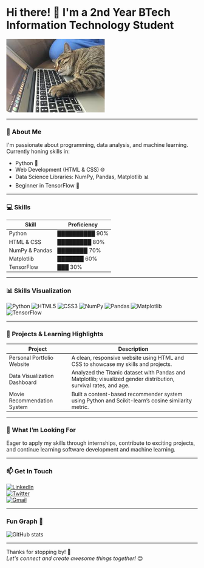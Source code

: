 # Hi there! 👋 I'm a 2nd Year BTech Information Technology Student

![Banner](https://github.com/Dupinderr/Dupinderr/blob/main/cat%20coding.jpeg?raw=true)


---

### 🚀 About Me
I'm passionate about programming, data analysis, and machine learning. Currently honing skills in:

- Python 🐍  
- Web Development (HTML & CSS) 🌐  
- Data Science Libraries: NumPy, Pandas, Matplotlib 📊  
- Beginner in TensorFlow 🤖  

---

### 💻 Skills

| Skill            | Proficiency                |
|------------------|----------------------------|
| Python           | ██████████ 90%             |
| HTML & CSS       | █████████ 80%              |
| NumPy & Pandas   | ████████ 70%               |
| Matplotlib       | ███████ 60%                |
| TensorFlow       | ███ 30%                    |

---

### 📊 Skills Visualization

![Python](https://img.shields.io/badge/Python-3776AB?style=flat&logo=python&logoColor=white) 
![HTML5](https://img.shields.io/badge/HTML5-E34F26?style=flat&logo=html5&logoColor=white) 
![CSS3](https://img.shields.io/badge/CSS3-1572B6?style=flat&logo=css3&logoColor=white) 
![NumPy](https://img.shields.io/badge/NumPy-013243?style=flat&logo=python&logoColor=white) 
![Pandas](https://img.shields.io/badge/Pandas-150458?style=flat&logo=pandas&logoColor=white) 
![Matplotlib](https://img.shields.io/badge/Matplotlib-F58025?style=flat&logo=python&logoColor=white) 
![TensorFlow](https://img.shields.io/badge/TensorFlow-FF6F00?style=flat&logo=tensorflow&logoColor=white)

---

### 📂 Projects & Learning Highlights

| Project                         | Description                                                                                          |
|--------------------------------|--------------------------------------------------------------------------------------------------|
| Personal Portfolio Website      | A clean, responsive website using HTML and CSS to showcase my skills and projects.               |
| Data Visualization Dashboard    | Analyzed the Titanic dataset with Pandas and Matplotlib; visualized gender distribution, survival rates, and age. |
| Movie Recommendation System     | Built a content-based recommender system using Python and Scikit-learn’s cosine similarity metric.|

---

### 🎯 What I’m Looking For
Eager to apply my skills through internships, contribute to exciting projects, and continue learning software development and machine learning.

---

### 📫 Get In Touch

[![LinkedIn](https://img.shields.io/badge/LinkedIn-0077B5?style=flat&logo=linkedin&logoColor=white)](https://linkedin.com/in/your-linkedin)  
[![Twitter](https://img.shields.io/badge/Twitter-1DA1F2?style=flat&logo=twitter&logoColor=white)](https://twitter.com/your-twitter)  
[![Gmail](https://img.shields.io/badge/Gmail-D14836?style=flat&logo=gmail&logoColor=white)](mailto:yourname@example.com)

---

### Fun Graph 🎉

![GitHub stats](https://github-readme-stats.vercel.app/api?username=your-github-username&show_icons=true&theme=radical)

---

Thanks for stopping by! 🚀  
*Let's connect and create awesome things together!* 😊
